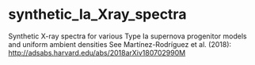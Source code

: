# synthetic_Ia_Xray_spectra
Synthetic X-ray spectra for various Type Ia supernova progenitor models and uniform ambient densities
See Martínez-Rodríguez et al. (2018): http://adsabs.harvard.edu/abs/2018arXiv180702990M
